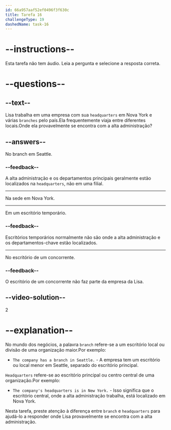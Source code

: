```yaml
---
id: 66a957aaf52ef0496f3f630c
title: Tarefa 16
challengeType: 19
dashedName: task-16
---
```


# --instructions--

Esta tarefa não tem áudio. Leia a pergunta e selecione a resposta correta.

# --questions--

## --text--

Lisa trabalha em uma empresa com sua `headquarters` em Nova York e várias `branches` pelo país.Ela frequentemente viaja entre diferentes locais.Onde ela provavelmente se encontra com a alta administração?

## --answers--

No branch em Seattle.

### --feedback--

A alta administração e os departamentos principais geralmente estão localizados na `headquarters`, não em uma filial.

---

Na sede em Nova York.

---

Em um escritório temporário.

### --feedback--

Escritórios temporários normalmente não são onde a alta administração e os departamentos-chave estão localizados.

---

No escritório de um concorrente.

### --feedback--

O escritório de um concorrente não faz parte da empresa da Lisa. 

## --video-solution--

2

# --explanation--

No mundo dos negócios, a palavra `branch` refere-se a um escritório local ou divisão de uma organização maior.Por exemplo:

- `The company has a branch in Seattle.` - A empresa tem um escritório ou local menor em Seattle, separado do escritório principal.

`Headquarters` refere-se ao escritório principal ou centro central de uma organização.Por exemplo:

- `The company's headquarters is in New York.` - Isso significa que o escritório central, onde a alta administração trabalha, está localizado em Nova York.

Nesta tarefa, preste atenção à diferença entre `branch` e `headquarters` para ajudá-lo a responder onde Lisa provavelmente se encontra com a alta administração.
